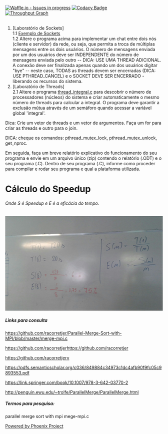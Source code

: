 [![Waffle.io - Issues in progress](https://badge.waffle.io/phoenixproject/sistemasdistribuidos.svg?label=in%20progress&title=In%20Progress)](http://waffle.io/phoenixproject/sistemasdistribuidos)
[![Codacy Badge](https://api.codacy.com/project/badge/Grade/b7f7f3c927ef4770911df44bb8fde04d)](https://www.codacy.com/app/phoenixproject.erp/sistemasdistribuidos?utm_source=github.com&amp;utm_medium=referral&amp;utm_content=phoenixproject/sistemasdistribuidos&amp;utm_campaign=Badge_Grade)
<br>
[![Throughput Graph](https://graphs.waffle.io/phoenixproject/sistemasdistribuidos/throughput.svg)](https://waffle.io/phoenixproject/sistemasdistribuidos/metrics/throughput)
<br><br>

1. [Laboratório de Sockets]<br/>
 1.1 [Exemplo de Sockets](http://www.cs.rpi.edu/%7Emoorthy/Courses/os98/Pgms/socket.html)<br/>
 1.2 Altere o programa acima para implementar um chat entre dois nós (cliente e servidor) da rede, ou seja, que permita a troca de múltiplas mensagens entre os dois usuários.
O número de mensagens enviada por um dos usuários deve ser INDEPENDENTE do número de mensagens enviada pelo outro -- DICA: USE UMA THREAD ADICIONAL.
A conexão deve ser finalizada apenas quando um dos usuários digitar "bye" -- neste caso, TODAS as threads devem ser encerradas (DICA: USE PTHREAD_CANCEL) e o SOCKET DEVE SER ENCERRADO - liberando os recursos do sistema.<br/>
2. [Laboratório de Threads]<br/>
 2.1 Altere o programa [thread_integral.c](https://github.com/phoenixproject/sistemasdistribuidos/_THREAD/_LAB) para descobrir o número de processadores (núcleos) do sistema e criar automaticamente o mesmo número de threads para calcular a integral.
O programa deve garantir a exclusão mútua através de um semáforo quando acessar a variável global 'integral'.

Dica: Crie um vetor de threads e um vetor de argumentos. Faça um for para criar as threads e outro para o join.

DICA: cheque os comandos: pthread_mutex_lock, pthread_mutex_unlock, get_nproc.


Em seguida, faça um breve relatório explicativo do funcionamento do seu programa e envie em um arquivo único (zip) contendo o relatório (.ODT) e o seu programa (.C).
Dentro de seu programa (.C), informe como proceder para compilar e rodar seu programa e qual a plataforma utilizada.<br/>


# Cálculo do Speedup

###### Onde S é Speedup e E é a eficácia do tempo.

![Modelo Lógico](https://github.com/phoenixproject/sistemasdistribuidos/blob/master/_MEDIA/05_aula.jpg)


##### Links para consulta

https://github.com/racorretjer/Parallel-Merge-Sort-with-MPI/blob/master/merge-mpi.c

https://github.com/racorretjerhttps://github.com/racorretjer

https://github.com/racorretjerv

https://pdfs.semanticscholar.org/c036/849884c34973c1dc4afb90f9fc05c9893553.pdf

https://link.springer.com/book/10.1007/978-3-642-03770-2

http://penguin.ewu.edu/~trolfe/ParallelMerge/ParallelMerge.html

##### Termos para pesquisa:

parallel merge sort with mpi mege-mpi.c

[Powered by Phoenix Project](https://github.com/phoenixproject/sistemasdistribuidos)<br/>

